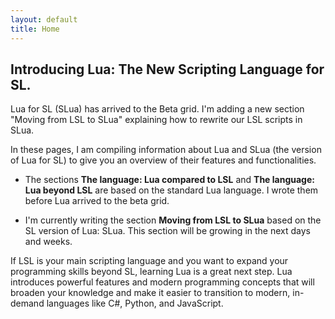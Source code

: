 ```yaml
---
layout: default
title: Home
---
```

## Introducing Lua: The New Scripting Language for SL.

Lua for SL (SLua) has arrived to the Beta grid. I'm adding a new section "Moving from LSL to SLua" explaining how to rewrite our LSL scripts in SLua.


In these pages, I am compiling information about Lua and SLua (the version of Lua for SL) to give you an overview of their features and functionalities.

* The sections **The language: Lua compared to LSL** and **The language: Lua beyond LSL** are based on the standard Lua language. I wrote them before Lua arrived to the beta grid.

* I'm currently writing the section **Moving from LSL to SLua** based on the SL version of Lua: SLua. This section will be growing in the next days and weeks.


If LSL is your main scripting language and you want to expand your programming skills beyond SL, learning Lua is a great next step. Lua introduces powerful features and modern programming concepts that will broaden your knowledge and make it easier to transition to modern, in-demand languages like C#, Python, and JavaScript.

